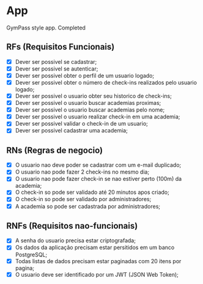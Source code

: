 # App

GymPass style app. Completed

## RFs (Requisitos Funcionais)

- [x] Dever ser possivel se cadastrar;
- [x] Dever ser possivel se autenticar;
- [x] Dever ser possivel obter o perfil de um usuario logado;
- [x] Dever ser possivel obter o número de check-ins realizados pelo usuario logado;
- [x] Dever ser possivel o usuario obter seu historico de check-ins;
- [x] Dever ser possivel o usuario buscar academias proximas;
- [x] Dever ser possivel o usuario buscar academias pelo nome;
- [x] Dever ser possivel o usuario realizar check-in em uma academia;
- [x] Dever ser possivel validar o check-in de um usuario;
- [x] Dever ser possivel cadastrar uma academia;

## RNs (Regras de negocio)

- [x] O usuario nao deve poder se cadastrar com um e-mail duplicado;
- [x] O usuario nao pode fazer 2 check-ins no mesmo dia;
- [x] O usuario nao pode fazer check-in se nao estiver perto (100m) da academia;
- [x] O check-in so pode ser validado até 20 minutos apos criado;
- [x] O check-in so pode ser validado por administradores;
- [x] A academia so pode ser cadastrada por administradores;

## RNFs (Requisitos nao-funcionais)

- [x] A senha do usuario precisa estar criptografada;
- [x] Os dados da aplicação precisam estar persitidos em um banco PostgreSQL;
- [x] Todas listas de dados precisam estar paginadas com 20 itens por pagina;
- [x] O usuario deve ser identificado por um JWT (JSON Web Token);